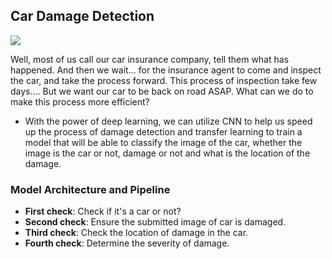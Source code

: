 ## Car Damage Detection
![](https://i.postimg.cc/05G11hz2/Uploaded.gif)

Well, most of us call our car insurance company, tell them what has happened. And then we wait... for the insurance agent to come and inspect the car,
and take the process forward. This process of inspection take few days.... But we want our car to be back on road ASAP. What can we do to make this process more efficient?

- With the power of deep learning, we can utilize CNN to help us speed up the process of damage detection and transfer learning to train a model that will be able to classify the image of the car, 
  whether the image is the car or not, damage or not and what is the location of the damage.
  
  
### Model Architecture and Pipeline

- **First check**: Check if it's a car or not?
- **Second check**: Ensure the submitted image of car is damaged.
- **Third check**: Check the location of damage in the car.
- **Fourth check**: Determine the severity of damage. 





